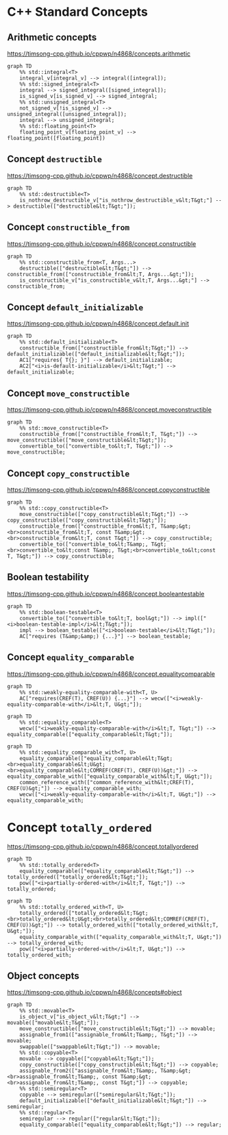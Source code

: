 # C++ Standard Concepts


## Arithmetic concepts
https://timsong-cpp.github.io/cppwp/n4868/concepts.arithmetic

```mermaid
graph TD
    %% std::integral<T>
    integral_v[integral_v] --> integral([integral]);
    %% std::signed_integral<T>
    integral --> signed_integral([signed_integral]);
    is_signed_v[is_signed_v] --> signed_integral;
    %% std::unsigned_integral<T>
    not_signed_v[!is_signed_v] --> unsigned_integral([unsigned_integral]);
    integral --> unsigned_integral;
    %% std::floating_point<T>
    floating_point_v[floating_point_v] --> floating_point([floating_point])
```


## Concept `destructible`
https://timsong-cpp.github.io/cppwp/n4868/concept.destructible

```mermaid
graph TD
    %% std::destructible<T>
    is_nothrow_destructible_v["is_nothrow_destructible_v&lt;T&gt;"] --> destructible(["destructible&lt;T&gt;"]);
```


## Concept `constructible_from`
https://timsong-cpp.github.io/cppwp/n4868/concept.constructible

```mermaid
graph TD
    %% std::constructible_from<T, Args...>
    destructible(["destructible&lt;T&gt;"]) --> constructible_from(["constructible_from&lt;T, Args...&gt;"]);
    is_constructible_v["is_constructible_v&lt;T, Args...&gt;"] --> constructible_from;
```


## Concept `default_initializable`
https://timsong-cpp.github.io/cppwp/n4868/concept.default.init

```mermaid
graph TD
    %% std::default_initializable<T>
    constructible_from(["constructible_from&lt;T&gt;"]) --> default_initializable(["default_initializable&lt;T&gt;"]);
    AC1["requires{ T{}; }"] --> default_initializable;
    AC2["<i>is-default-initializable</i>&lt;T&gt;"] --> default_initializable;
```


## Concept `move_constructible`
https://timsong-cpp.github.io/cppwp/n4868/concept.moveconstructible

```mermaid
graph TD
    %% std::move_constructible<T>
    constructible_from(["constructible_from&lt;T, T&gt;"]) --> move_constructible(["move_constructible&lt;T&gt;"]);
    convertible_to(["convertible_to&lt;T, T&gt;"]) --> move_constructible;
```


## Concept `copy_constructible`
https://timsong-cpp.github.io/cppwp/n4868/concept.copyconstructible

```mermaid
graph TD
    %% std::copy_constructible<T>
    move_constructible(["copy_constructible&lt;T&gt;"]) --> copy_constructible(["copy_constructible&lt;T&gt;"]);
    constructible_from(["constructible_from&lt;T, T&amp;&gt;<br>constructible_from&lt;T, const T&amp;&gt;<br>constructible_from&lt;T, const T&gt;"]) --> copy_constructible;
    convertible_to(["convertible_to&lt;T&amp;, T&gt;<br>convertible_to&lt;const T&amp;, T&gt;<br>convertible_to&lt;const T, T&gt;"]) --> copy_constructible;
```


## Boolean testability
https://timsong-cpp.github.io/cppwp/n4868/concept.booleantestable

```mermaid
graph TD
    %% std::boolean-testable<T>
    convertible_to(["convertible_to&lt;T, bool&gt;"]) --> impl(["<i>boolean-testable-impl</i>&lt;T&gt;"]);
    impl --> boolean_testable(["<i>boolean-testable</i>&lt;T&gt;"]);
    AC["requires (T&amp;&amp;) {...}"] --> boolean_testable;
```


## Concept `equality_comparable`
https://timsong-cpp.github.io/cppwp/n4868/concept.equalitycomparable

```mermaid
graph TD
    %% std::weakly-equality-comparable-with<T, U>
    AC["requires(CREF(T), CREF(U)) {...}"] --> wecw(["<i>weakly-equality-comparable-with</i>&lt;T, U&gt;"]);
```

```mermaid
graph TD
    %% std::equality_comparable<T>
    wecw(["<i>weakly-equality-comparable-with</i>&lt;T, T&gt;"]) --> equality_comparable(["equality_comparable&lt;T&gt;"]);
```

```mermaid
graph TD
    %% std::equality_comparable_with<T, U>
    equality_comparable(["equality_comparable&lt;T&gt;<br>equality_comparable&lt;U&gt;<br>equality_comparable&lt;COMREF(CREF(T), CREF(U))&gt;"]) --> equality_comparable_with(["equality_comparable_with&lt;T, U&gt;"]);
    common_reference_with(["common_reference_with&lt;CREF(T), CREF(U)&gt;"]) --> equality_comparable_with;
    wecw(["<i>weakly-equality-comparable-with</i>&lt;T, U&gt;"]) --> equality_comparable_with;
```


#  Concept `totally_ordered`
https://timsong-cpp.github.io/cppwp/n4868/concept.totallyordered

```mermaid
graph TD
    %% std::totally_ordered<T>
    equality_comparable(["equality_comparable&lt;T&gt;"]) --> totally_ordered(["totally_ordered&lt;T&gt;"]);
    pow(["<i>partially-ordered-with</i>&lt;T, T&gt;"]) --> totally_ordered;
```

```mermaid
graph TD
    %% std::totally_ordered_with<T, U>
    totally_ordered(["totally_ordered&lt;T&gt;<br>totally_ordered&lt;U&gt;<br>totally_ordered&lt;COMREF(CREF(T), CREF(U))&gt;"]) --> totally_ordered_with(["totally_ordered_with&lt;T, U&gt;"]);
    equality_comparable_with(["equality_comparable_with&lt;T, U&gt;"]) --> totally_ordered_with;
    pow(["<i>partially-ordered-with</i>&lt;T, U&gt;"]) --> totally_ordered_with;
```


## Object concepts
https://timsong-cpp.github.io/cppwp/n4868/concepts#object

```mermaid
graph TD
    %% std::movable<T>
    is_object_v["is_object_v&lt;T&gt;"] --> movable(["movable&lt;T&gt;"]);
    move_constructible(["move_constructible&lt;T&gt;"]) --> movable;
    assignable_from1(["assignable_from&lt;T&amp;, T&gt;"]) --> movable;
    swappable(["swappable&lt;T&gt;"]) --> movable;
    %% std::copyable<T>
    movable --> copyable(["copyable&lt;T&gt;"]);
    copy_constructible(["copy_constructible&lt;T&gt;"]) --> copyable;
    assignable_from2(["assignable_from&lt;T&amp;, T&amp;&gt;<br>assignable_from&lt;T&amp;, const T&amp;&gt;<br>assignable_from&lt;T&amp;, const T&gt;"]) --> copyable;
    %% std::semiregular<T>
    copyable --> semiregular(["semiregular&lt;T&gt;"]);
    default_initializable(["default_initializable&lt;T&gt;"]) --> semiregular;
    %% std::regular<T>
    semiregular --> regular(["regular&lt;T&gt;"]);
    equality_comparable(["equality_comparable&lt;T&gt;"]) --> regular;
```
